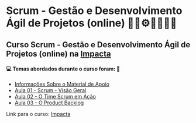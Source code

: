 # Scrum - Gestão e Desenvolvimento Ágil de Projetos (online) 🤖🎲⚙️🤯👨🏻‍💻
## Curso Scrum - Gestão e Desenvolvimento Ágil de Projetos (online) na [Impacta](https://www.impacta.com.br/cursos/scrum-gestao-e-desenvolvimento-agil-de-projetos-online)
#### 💻 Temas abordados durante o curso foram: 🚀

- [Informações Sobre o Material de Apoio](https://github.com/romulovieira777/Scrum_Gestao_e_Desenvolvimento_Agil_de_Projetos_Online/tree/main/Informacoes_Sobre_o_Material_de_Apoio)
- [Aula 01 - Scrum - Visão Geral](https://github.com/romulovieira777/Scrum_Gestao_e_Desenvolvimento_Agil_de_Projetos_Online/tree/main/Aula_01_Scrum_Visao_Geral)
- [Aula 02 - O Time Scrum em Ação](https://github.com/romulovieira777/Scrum_Gestao_e_Desenvolvimento_Agil_de_Projetos_Online/tree/main/Aula_02_O_Time_Scrum_em_Acao)
- [Aula 03 - O Product Backlog]()

Link para o curso: [Impacta](https://www.impacta.com.br/cursos/scrum-gestao-e-desenvolvimento-agil-de-projetos-online)